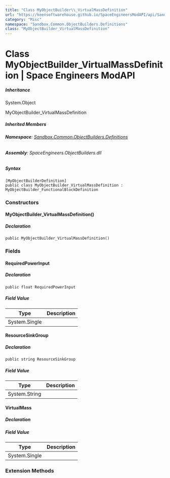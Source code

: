 ```yaml
---
title: "Class MyObjectBuilder\\_VirtualMassDefinition"
url: "https://keensoftwarehouse.github.io/SpaceEngineersModAPI/api/Sandbox.Common.ObjectBuilders.Definitions.MyObjectBuilder_VirtualMassDefinition.html"
category: "Misc"
namespace: "Sandbox.Common.ObjectBuilders.Definitions"
class: "MyObjectBuilder_VirtualMassDefinition"
---
```


# Class MyObjectBuilder\_VirtualMassDefinition | Space Engineers ModAPI

##### Inheritance

System.Object

MyObjectBuilder\_VirtualMassDefinition

##### Inherited Members

###### **Namespace**: [Sandbox.Common.ObjectBuilders.Definitions](https://keensoftwarehouse.github.io/SpaceEngineersModAPI/api/Sandbox.Common.ObjectBuilders.Definitions.html)

###### **Assembly**: SpaceEngineers.ObjectBuilders.dll

##### Syntax

```
[MyObjectBuilderDefinition]
public class MyObjectBuilder_VirtualMassDefinition : MyObjectBuilder_FunctionalBlockDefinition
```

### Constructors

#### MyObjectBuilder\_VirtualMassDefinition()

##### Declaration

```
public MyObjectBuilder_VirtualMassDefinition()
```

### Fields

#### RequiredPowerInput

##### Declaration

```
public float RequiredPowerInput
```

##### Field Value

| Type | Description |
| --- | --- |
| System.Single |     |

#### ResourceSinkGroup

##### Declaration

```
public string ResourceSinkGroup
```

##### Field Value

| Type | Description |
| --- | --- |
| System.String |     |

#### VirtualMass

##### Declaration

##### Field Value

| Type | Description |
| --- | --- |
| System.Single |     |

### Extension Methods